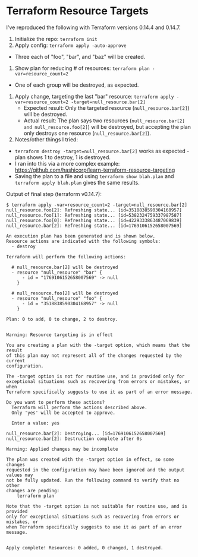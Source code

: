 # Terraform Resource Targets

I've reproduced the following with Terraform versions 0.14.4 and 0.14.7.

1. Initialize the repo: `terraform init`
1. Apply config: `terraform apply -auto-approve`
  - Three each of "foo", "bar", and "baz" will be created.
1. Show plan for reducing # of resources: `terraform plan -var=resource_count=2`
  - One of each group will be destroyed, as expected.
1. Apply change, targeting the last "bar" resource: `terraform apply -var=resource_count=2 -target=null_resource.bar[2]`
    - Expected result:
      Only the targeted resource (`null_resource.bar[2]`) will be destroyed.
    - Actual result:
      The plan says two resources (`null_resource.bar[2] and null_resource.foo[2]`) will be destroyed, but accepting the plan only destroys one resource (`null_resource.bar[2]`).
1. Notes/other things I tried:
  - `terraform destroy -target=null_resource.bar[2]` works as expected - plan shows 1 to destroy, 1 is destroyed.
  - I ran into this via a more complex example: https://github.com/hashicorp/learn-terraform-resource-targeting
  - Saving the plan to a file and using `terraform show blah.plan` and `terraform apply blah.plan` gives the same results.

Output of final step (terraform v0.14.7):

```raw
$ terraform apply -var=resource_count=2 -target=null_resource.bar[2]
null_resource.foo[2]: Refreshing state... [id=3518838590304168957]
null_resource.foo[1]: Refreshing state... [id=5382324759337987587]
null_resource.foo[0]: Refreshing state... [id=4229333863487069839]
null_resource.bar[2]: Refreshing state... [id=1769106152658007569]

An execution plan has been generated and is shown below.
Resource actions are indicated with the following symbols:
  - destroy

Terraform will perform the following actions:

  # null_resource.bar[2] will be destroyed
  - resource "null_resource" "bar" {
      - id = "1769106152658007569" -> null
    }

  # null_resource.foo[2] will be destroyed
  - resource "null_resource" "foo" {
      - id = "3518838590304168957" -> null
    }

Plan: 0 to add, 0 to change, 2 to destroy.


Warning: Resource targeting is in effect

You are creating a plan with the -target option, which means that the result
of this plan may not represent all of the changes requested by the current
configuration.
		
The -target option is not for routine use, and is provided only for
exceptional situations such as recovering from errors or mistakes, or when
Terraform specifically suggests to use it as part of an error message.

Do you want to perform these actions?
  Terraform will perform the actions described above.
  Only 'yes' will be accepted to approve.

  Enter a value: yes

null_resource.bar[2]: Destroying... [id=1769106152658007569]
null_resource.bar[2]: Destruction complete after 0s

Warning: Applied changes may be incomplete

The plan was created with the -target option in effect, so some changes
requested in the configuration may have been ignored and the output values may
not be fully updated. Run the following command to verify that no other
changes are pending:
    terraform plan
	
Note that the -target option is not suitable for routine use, and is provided
only for exceptional situations such as recovering from errors or mistakes, or
when Terraform specifically suggests to use it as part of an error message.


Apply complete! Resources: 0 added, 0 changed, 1 destroyed.
```
